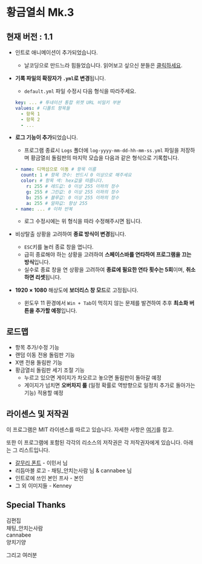 # 황금열쇠 Mk.3

## 현재 버전 : 1.1

- 인트로 애니메이션이 추가되었습니다.
  - 날코딩으로 만드느라 힘들었습니다. 읽어보고 싶으신 분들은 [클릭하세요](https://github.com/smh0505/GoldenKeyMK3/blob/master/Script/Intro.cs).

- **기록 파일의 확장자가 `.yml`로 변경**됩니다.
  - `default.yml` 파일 수정시 다음 형식을 따라주세요.
  ```yaml
  key: ... # 투네이션 통합 위젯 URL 비밀키 부분
  values: # 디폴트 항목들
    - 항목 1
    - 항목 2
    - ...
  ```

- **로그 기능이 추가**되었습니다.
  - 프로그램 종료시 `Logs` 폴더에 `log-yyyy-mm-dd-hh-mm-ss.yml` 파일을 저장하며 황금열쇠 돌림판의 마지막 모습을 다음과 같은 형식으로 기록합니다.
  ```yaml
  - name: 디맥섬으로 이동 # 항목 이름
    count: 1 # 항목 갯수: 반드시 0 이상으로 해주세요
    color: # 항목 색: hex값을 따릅니다.
      r: 255 # 레드값: 0 이상 255 이하의 정수
      g: 255 # 그린값: 0 이상 255 이하의 정수
      b: 255 # 블루값: 0 이상 255 이하의 정수
      a: 255 # 알파값: 항상 255
  - name: ... # 이하 반복
  ```
  - 로그 수정시에는 위 형식을 따라 수정해주시면 됩니다.

- 비상탈출 상황을 고려하여 **종료 방식이 변경**됩니다.
  - `ESC`키를 눌러 종료 창을 엽니다.
  - 급히 종료해야 하는 상황을 고려하여 **스페이스바를 연타하여 프로그램을 끄는 방식**입니다.
  - 실수로 종료 창을 연 상황을 고려하여 **종료에 필요한 연타 횟수는 5회**이며, **취소하면 리셋**됩니다.

- **1920 $\times$ 1080** 해상도에 **보더리스 창 모드**로 고정됩니다.
  - 윈도우 11 환경에서 `Win + Tab`이 먹히지 않는 문제를 발견하여 추후 **최소화 버튼을 추가할 예정**입니다.

## 로드맵

- 항목 추가/수정 기능
- 랜덤 이동 전용 돌림판 기능
- X맨 전용 돌림판 기능
- 황금열쇠 돌림판 세기 조절 기능
  - 누르고 있으면 게이지가 차오르고 놓으면 돌림판이 돌아갈 예정
  - 게이지가 넘치면 **오버차지 룰** (일정 확률로 역방향으로 일정치 추가로 돌아가는 기능) 적용할 예정

## 라이센스 및 저작권

이 프로그램은 MIT 라이센스를 따르고 있습니다. 자세한 사항은 [여기](https://github.com/smh0505/GoldenKeyMK3/blob/master/license)를 참고.

또한 이 프로그램에 포함된 각각의 리소스의 저작권은 각 저작권자에게 있습니다. 아래는 그 리스트입니다.

- [갈무리 폰트](https://galmuri.quiple.dev/) - 이민서 님
- 리듬마블 로고 - 채팅_안치는사람 님 & cannabee 님
- 인트로에 쓰인 본인 프사 - 본인
- 그 외 이미지들 - Kenney

## Special Thanks

김편집\
채팅_안치는사람\
cannabee\
양치기양

그리고 여러분